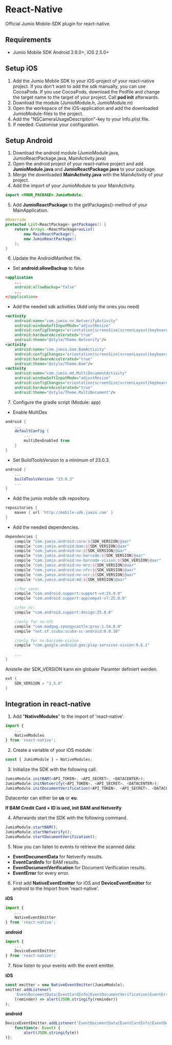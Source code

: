 # React-Native

Official Jumio Mobile-SDK plugin for react-native.

## Requirements
* Jumio Mobile SDK Android 2.6.0+, iOS 2.5.0+

## Setup iOS

1. Add the Jumio Mobile SDK to your iOS-project of your react-native project. If you don't want to add the sdk manually, you can use CocoaPods. If you use CocoaPods, download the Podfile and change the target name to the target of your project. Call **pod init** afterwards.
2. Download the module (JumioModule.h, JumioModule.m)
3. Open the workspace of the iOS-application and add the downloaded JumioModule-files to the project.
4. Add the "NSCameraUsageDescription"-key to your Info.plist file.
5. If needed: Customise your configuration.

## Setup Android

1. Download the android module (JumioModule.java, JumioReactPackage.java, MainActivity.java)
2. Open the android project of your react-native project and add **JumioModule.java** and **JumioReactPackage.java** to your package.
3. Merge the downloaded **MainActivity.java** with the MainActivity of your project.
4. Add the import of your JumioModule to your MainActivity.
```java
import <YOUR_PACKAGE>.JumioModule;
```

5. Add **JumioReactPackage** to the getPackages()-method of your MainApplication.
```java
@Override
protected List<ReactPackage> getPackages() {
    return Arrays.<ReactPackage>asList(
        new MainReactPackage(),
        new JumioReactPackage()
    );
}
```

6. Update the AndroidManifest file.
* Set **android:allowBackup** to false
```xml
<application
    ...
    android:allowBackup="false"
    ...
</application>
```

* Add the needed sdk activities (Add only the ones you need)
```xml
<activity
    android:name="com.jumio.nv.NetverifyActivity"
    android:windowSoftInputMode="adjustResize"
    android:configChanges="orientation|screenSize|screenLayout|keyboardHidden"
    android:hardwareAccelerated="true"
    android:theme="@style/Theme.Netverify"/>
<activity
    android:name="com.jumio.bam.BamActivity"
    android:configChanges="orientation|screenSize|screenLayout|keyboardHidden"
    android:hardwareAccelerated="true"
    android:theme="@style/Theme.Bam"/>
<activity
    android:name="com.jumio.md.MultiDocumentActivity"
    android:windowSoftInputMode="adjustResize"
    android:configChanges="orientation|screenSize|screenLayout|keyboardHidden"
    android:hardwareAccelerated="true"
    android:theme="@style/Theme.MultiDocument"/>
```

7. Configure the gradle script (Module: app)
* Enable MultiDex
```gradle
android {
    ...
    defaultConfig {
        ...
        multiDexEnabled true
    }
}
```

* Set BuildToolsVersion to a minimum of 23.0.3.
```gradle
android {
    ...
    buildToolsVersion "23.0.3"
    ...
}
```

* Add the jumio mobile sdk repository.
```gradle
repositories {  
    maven { url 'http://mobile-sdk.jumio.com' }
}
```

* Add the needed dependencies.
```gradle
dependencies {
    compile "com.jumio.android:core:${SDK_VERSION}@aar"
    compile "com.jumio.android:bam:${SDK_VERSION}@aar"
    compile "com.jumio.android:nv:${SDK_VERSION}@aar"
    compile "com.jumio.android:nv-barcode:${SDK_VERSION}@aar"
    compile "com.jumio.android:nv-barcode-vision:${SDK_VERSION}@aar"
    compile "com.jumio.android:nv-mrz:${SDK_VERSION}@aar"
    compile "com.jumio.android:nv-nfc:${SDK_VERSION}@aar"
    compile "com.jumio.android:nv-ocr:${SDK_VERSION}@aar"
    compile "com.jumio.android:md:${SDK_VERSION}@aar"

    //for core:
    compile "com.android.support:support-v4:25.0.0"
    compile "com.android.support:appcompat-v7:25.0.0"

    //for nv:
    compile "com.android.support:design:25.0.0"

    //only for nv-nfc
    compile "com.madgag.spongycastle:prov:1.54.0.0"
    compile "net.sf.scuba:scuba-sc-android:0.0.10"

    //only for nv-barcode-vision
    compile "com.google.android.gms:play-services-vision:9.6.1"

    ...
}
```

Anstelle der SDK_VERSION kann ein globaler Paramter definiert werden.
```gradle
ext {
    SDK_VERSION = "2.5.0"
}
```

## Integration in react-native

1. Add "**NativeModules**" to the import of 'react-native'.
```javascript
import {
    ...
    NativeModules
} from 'react-native';
```

2. Create a variable of your iOS module:
```javascript
const { JumioModule } = NativeModules;
```

3. Initialize the SDK with the following call.
```javascript
JumioModule.initBAM(<API_TOKEN>, <API_SECRET>, <DATACENTER>);
JumioModule.initNetverify(<API_TOKEN>, <API_SECRET>, <DATACENTER>);
JumioModule.initDocumentVerification(<API_TOKEN>, <API_SECRET>, <DATACENTER>);
```

Datacenter can either be **us** or **eu**.

**If BAM Credit Card + ID is ued, init BAM and Netverify**

4. Afterwards start the SDK with the following command.
```javascript
JumioModule.startBAM();
JumioModule.startNetverify();
JumioModule.startDocumentVerification();
```

5. Now you can listen to events to retrieve the scanned data:
* **EventDocumentData** for Netverify results.
* **EventCardInfo** for BAM results.
* **EventDocumentVerification** for Document Verification results.
* **EventError** for every error.

6. First add **NativeEventEmitter** for iOS and **DeviceEventEmitter** for android to the Import from 'react-native'.

**iOS**
```javascript 
import {
    ...
    NativeEventEmitter
} from 'react-native';
```

**android**
```javascript 
import {
    ...
    DeviceEventEmitter
} from 'react-native';
```

7. Now listen to your events with the event emitter.

**iOS**
```javascript
const emitter = new NativeEventEmitter(JumioModule);
emitter.addListener(
    'EventDocumentData|EventCardInfo|EventDocumentVerification|EventError',
    (reminder) => alert(JSON.stringify(reminder))
);
```

**android**
```javascript
DeviceEventEmitter.addListener('EventDocumentData|EventCardInfo|EventDocumentVerification|EventError', 
    function(e: Event) {
        alert(JSON.stringify(e))
)};
```
